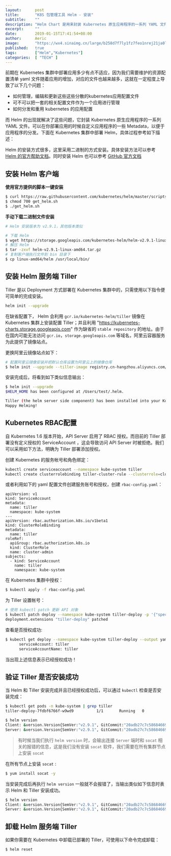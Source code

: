 ```yaml
---
layout:      post
title:       "K8S 包管理工具 Helm - 安装"
subtitle:    ""
description: "Helm Chart 是用来封装 Kubernetes 原生应用程序的一系列 YAML 文件。可以在你部署应用的时候自定义应用程序的一些 Metadata，以便于应用程序的分发。本文档在 Kubernetes 集群安装 Helm"
excerpt:     ""
date:        2019-01-15T17:41:54+08:00
author:      Aeric
image:       "https://wx4.sinaimg.cn/large/b258d7f7ly1fz7feo1nrej21ja0loamp.jpg"
published:   true
tags:        ["Helm","Kubernetes"]
categories:  [ "TECH" ]
---
```


前期在 Kubernetes 集群中部署应用多少有点不适应，因为我们需要维护的资源配置清单 yaml 文件随着应用的增加，对应的文件也越来越多，这就在一定程度上导致了以下几个问题：

- 如何管理，编辑和更新这些这些分散的kubernetes应用配置文件
- 可不可以把一套的相关配置文件作为一个应用进行管理
- 如何分发和重用 kubernetes 的应用配置

而 Helm 的出现就解决了这些问题，它封装 Kubernetes 原生应用程序的一系列 YAML 文件。可以在你部署应用的时候自定义应用程序的一些 Metadata，以便于应用程序的分发。下面在 Kubernetes 集群中部署 Helm，具体过程参考如下描述：

Helm 的安装方式很多，这里采用二进制的方式安装。具体安装方法可以参考 [Helm 的官方帮助文档](https://docs.helm.sh/)。同时安装 Helm 也可以参考 [GitHub 官方文档](https://github.com/helm/helm/blob/master/docs/install.md)

## 安装 Helm 客户端

**使用官方提供的脚本一键安装**

```bash
$ curl https://raw.githubusercontent.com/kubernetes/helm/master/scripts/get > get_helm.sh
$ chmod 700 get_helm.sh
$ ./get_helm.sh
```

**手动下载二进制文件安装**

```bash
# Helm 安装版本为 v2.9.1，其他版本类似

# 下载 Helm
$ wget https://storage.googleapis.com/kubernetes-helm/helm-v2.9.1-linux-amd64.tar.gz
# 解压 Helm
$ tar -zxvf helm-v2.9.1-linux-amd64.tar.gz
# 复制客户端执行文件到 bin 目录下
$ cp linux-amd64/helm /usr/local/bin/
```

## 安装 Helm 服务端 Tiller

Tiller 是以 Deployment 方式部署在 Kubernetes 集群中的，只需使用以下指令便可简单的完成安装。 

```bash
helm init --upgrade
```

在缺省配置下， Helm 会利用 `gcr.io/kubernetes-helm/tiller`  镜像在 Kubernetes 集群上安装配置 Tiller；并且利用 "https://kubernetes-charts.storage.googleapis.com" 作为缺省的 `stable repository`  的地址。由于在国内可能无法访问 `gcr.io`，`storage.googleapis.com` 等域名，阿里云容器服务为此提供了镜像站点。

更换阿里云镜像站点如下：

```bash
# 配置阿里云镜像安装并把默认仓库设置为阿里云上的镜像仓库
$ helm init --upgrade --tiller-image registry.cn-hangzhou.aliyuncs.com/google_containers/tiller:v2.9.1 --stable-repo-url https://kubernetes.oss-cn-hangzhou.aliyuncs.com/charts
```

安装完成后，将看到如下类似信息输出： 

```bash
$ helm init --upgrade
$HELM_HOME has been configured at /Users/test/.helm.

Tiller (the helm server side component) has been installed into your Kubernetes Cluster.
Happy Helming!
```

## Kubernetes RBAC配置

自 Kubernetes 1.6 版本开始，API Server 启用了 RBAC 授权。而目前的 Tiller 部署没有定义授权的 ServiceAccount ，这会导致访问 API Server 时被拒绝。我们可以采用如下方法，明确为 Tiller 部署添加授权。 

创建 Kubernetes 的服务帐号和角色绑定：

```bash
kubectl create serviceaccount --namespace kube-system tiller
kubectl create clusterrolebinding tiller-cluster-rule --clusterrole=cluster-admin --serviceaccount=kube-system:tiller
```

或者利用如下的 yaml 配置文件创建服务账号和授权，创建 `rbac-config.yaml`：

```
apiVersion: v1
kind: ServiceAccount
metadata:
  name: tiller
  namespace: kube-system
---
apiVersion: rbac.authorization.k8s.io/v1beta1
kind: ClusterRoleBinding
metadata:
  name: tiller
roleRef:
  apiGroup: rbac.authorization.k8s.io
  kind: ClusterRole
  name: cluster-admin
subjects:
  - kind: ServiceAccount
    name: tiller
    namespace: kube-system
```

在 Kubernetes 集群中授权：

```bash
$ kubectl apply -f rbac-config.yaml
```

为 Tiller 设置帐号：

```bash
# 使用 kubectl patch 更新 API 对象
$ kubectl patch deploy --namespace kube-system tiller-deploy -p '{"spec":{"template":{"spec":{"serviceAccount":"tiller"}}}}'
deployment.extensions "tiller-deploy" patched
```

查看是否授权成功:

```bash
$ kubectl get deploy --namespace kube-system tiller-deploy --output yaml | grep serviceAccount
      serviceAccount: tiller
      serviceAccountName: tiller
```

当出现上述信息表示已经授权成功！

## 验证 Tiller 是否安装成功

当 Helm 和 Tiller 安装完成并且已经授权成功后，可以通过 `kubectl` 检查是否安装完成：

```bash
$ kubectl get pods -n kube-system | grep tiller
tiller-deploy-7fdbf6766f-w9wd9          1/1       Running   0          2d

$ helm version
Client: &version.Version{SemVer:"v2.9.1", GitCommit:"20adb27c7c5868466912eebdf6664e7390ebe710", GitTreeState:"clean"}
Server: &version.Version{SemVer:"v2.9.1", GitCommit:"20adb27c7c5868466912eebdf6664e7390ebe710", GitTreeState:"clean"}
```

> 有时候当我们执行 `helm version` 时，会输出连接 `Server` 端时和 `socat` 相关的报错的信息，这是我们没有安装 `socat` 软件，我们需要在所有集群节点上安装 `socat` 

在所有节点上安装 `socat` :

```bash
$ yum install socat -y
```

当安装完成后再执行 `helm version` 一般就不会报错了，当输出类似如下信息时表示 Helm 和 Tiller 安装成功。

```bash
$ helm version
Client: &version.Version{SemVer:"v2.9.1", GitCommit:"20adb27c7c5868466912eebdf6664e7390ebe710", GitTreeState:"clean"}
Server: &version.Version{SemVer:"v2.9.1", GitCommit:"20adb27c7c5868466912eebdf6664e7390ebe710", GitTreeState:"clean"}
```

## 卸载 Helm 服务端 Tiller

如果你需要在 Kubernetes 中卸载已部署的 Tiller，可使用以下命令完成卸载：

```bash
$ helm reset
```

